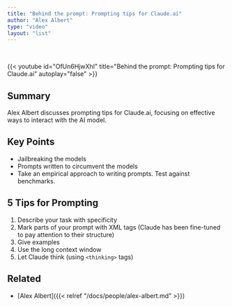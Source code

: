 ```yaml
---
title: "Behind the prompt: Prompting tips for Claude.ai"
author: "Alex Albert"
type: "video"
layout: "list"
---
```


<br>

{{< youtube id="OfUn6HjwXhI" title="Behind the prompt: Prompting tips for Claude.ai" autoplay="false" >}}

## Summary
Alex Albert discusses prompting tips for Claude.ai, focusing on effective ways to interact with the AI model.

## Key Points
- Jailbreaking the models
- Prompts written to circumvent the models
- Take an empirical approach to writing prompts. Test against benchmarks.

## 5 Tips for Prompting
1. Describe your task with specificity
2. Mark parts of your prompt with XML tags (Claude has been fine-tuned to pay attention to their structure)
3. Give examples
4. Use the long context window
5. Let Claude think (using `<thinking>` tags)

## Related
- [Alex Albert]({{< relref "/docs/people/alex-albert.md" >}})